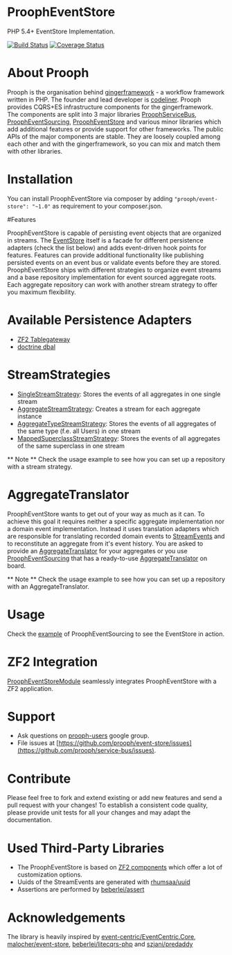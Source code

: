ProophEventStore
===================
PHP 5.4+ EventStore Implementation.

[![Build Status](https://travis-ci.org/prooph/event-store.svg?branch=master)](https://travis-ci.org/prooph/event-store)
[![Coverage Status](https://img.shields.io/coveralls/prooph/event-store.svg)](https://coveralls.io/r/prooph/event-store?branch=master)

# About Prooph

Prooph is the organisation behind [gingerframework](https://github.com/gingerframework/gingerframework) - a workflow framework written in PHP.
The founder and lead developer is [codeliner](https://github.com/codeliner). Prooph provides CQRS+ES infrastructure components for the gingerframework.
The components are split into 3 major libraries [ProophServiceBus](https://github.com/prooph/service-bus), [ProophEventSourcing](https://github.com/prooph/event-sourcing),
[ProophEventStore](https://github.com/prooph/event-store) and various minor libraries which add additional features or provide support for other frameworks.
The public APIs of the major components are stable. They are loosely coupled among each other and with the gingerframework, so you can mix and match them with
other libraries.

# Installation

You can install ProophEventStore via composer by adding `"prooph/event-store": "~1.0"` as requirement to your composer.json.


#Features

ProophEventStore is capable of persisting event objects that are organized in streams. The [EventStore](src/Prooph/EventStore/EventStore.php)
itself is a facade for different persistence adapters (check the list below) and adds event-driven hook points for features.
Features can provide additional functionality like publishing persisted events on an event bus or validate events before they are stored.
ProophEventStore ships with different strategies to organize event streams and a base repository implementation for event sourced aggregate roots.
Each aggregate repository can work with another stream strategy to offer you maximum flexibility.


# Available Persistence Adapters
- [ZF2 Tablegateway](https://github.com/prooph/event-store-zf2-adapter)
- [doctrine dbal](https://github.com/prooph/event-store-doctrine-adapter)

# StreamStrategies

- [SingleStreamStrategy](src/Prooph/EventStore/Stream/SingleStreamStrategy.php): Stores the events of all aggregates in one single stream
- [AggregateStreamStrategy](src/Prooph/EventStore/Stream/AggregateStreamStrategy.php): Creates a stream for each aggregate instance
- [AggregateTypeStreamStrategy](src/Prooph/EventStore/Stream/AggregateTypeStreamStrategy.php): Stores the events of all aggregates of the same type (f.e. all Users) in one stream
- [MappedSuperclassStreamStrategy](src/Prooph/EventStore/Stream/MappedSuperclassStreamStrategy.php): Stores the events of all aggregates of the same superclass in one stream

** Note ** Check the usage example to see how you can set up a repository with a stream strategy.

# AggregateTranslator

ProophEventStore wants to get out of your way as much as it can. To achieve this goal it requires neither a specific aggregate implementation
nor a domain event implementation. Instead it uses translation adapters which are responsible for translating recorded domain events to [StreamEvents](src/Prooph/EventStore/Stream/StreamEvent.php) and
to reconstitute an aggregate from it's event history. You are asked to provide an [AggregateTranslator](src/Prooph/EventStore/Aggregate/AggregateTranslatorInterface.php) for your aggregates or you use
[ProophEventSourcing](https://github.com/prooph/event-sourcing) that has a ready-to-use [AggregateTranslator](https://github.com/prooph/event-sourcing/blob/master/src/Prooph/EventSourcing/EventStoreIntegration/AggregateTranslator.php) on board.

** Note ** Check the usage example to see how you can set up a repository with an AggregateTranslator.

# Usage

Check the [example](https://github.com/prooph/event-sourcing/blob/master/examples/quickstart.php) of ProophEventSourcing to see the EventStore in action.

# ZF2 Integration

[ProophEventStoreModule](https://github.com/prooph/ProophEventStoreModule) seamlessly integrates ProophEventStore with a ZF2 application.


# Support

- Ask questions on [prooph-users](https://groups.google.com/forum/?hl=de#!forum/prooph) google group.
- File issues at [https://github.com/prooph/event-store/issues](https://github.com/prooph/service-bus/issues).

# Contribute

Please feel free to fork and extend existing or add new features and send a pull request with your changes!
To establish a consistent code quality, please provide unit tests for all your changes and may adapt the documentation.

# Used Third-Party Libraries

- The ProophEventStore is based on [ZF2 components](http://framework.zend.com/) which offer a lot of customization options.
- Uuids of the StreamEvents are generated with [rhumsaa/uuid](https://github.com/ramsey/uuid)
- Assertions are performed by [beberlei/assert](https://github.com/beberlei/assert)

# Acknowledgements
The library is heavily inspired by [event-centric/EventCentric.Core](https://github.com/event-centric/EventCentric.Core), [malocher/event-store](https://github.com/malocher/event-store), [beberlei/litecqrs-php](https://github.com/beberlei/litecqrs-php) and [szjani/predaddy](https://github.com/szjani/predaddy)




